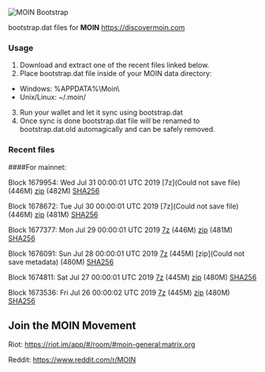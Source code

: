 ![MOIN Bootstrap](https://i.imgur.com/KjM1jMp.jpg)

bootstrap.dat files for **MOIN** https://discovermoin.com

### Usage

1. Download and extract one of the recent files linked below.
2. Place bootstrap.dat file inside of your MOIN data directory:
 - Windows: %APPDATA%\Moin\
 - Unix/Linux: ~/.moin/
3. Run your wallet and let it sync using bootstrap.dat
4. Once sync is done bootstrap.dat file will be renamed to bootstrap.dat.old automagically and can be safely removed.


### Recent files

####For mainnet:

Block 1679954: Wed Jul 31 00:00:01 UTC 2019 [7z](Could not save file) (446M) [zip]() (482M) [SHA256]()

Block 1678672: Tue Jul 30 00:00:01 UTC 2019 [7z](Could not save file) (446M) [zip]() (481M) [SHA256]()

Block 1677377: Mon Jul 29 00:00:01 UTC 2019 [7z](https://transfer.sh/qGrgH/bootstrap.dat.20190729.7z) (446M) [zip](https://transfer.sh/EGVQs/bootstrap.dat.20190729.zip) (481M) [SHA256](https://transfer.sh/7xM2R/sha256.txt)

Block 1676091: Sun Jul 28 00:00:01 UTC 2019 [7z]() (445M) [zip](Could not save metadata) (480M) [SHA256](https://transfer.sh/LYtXC/sha256.txt)

Block 1674811: Sat Jul 27 00:00:01 UTC 2019 [7z]() (445M) [zip]() (480M) [SHA256]()

Block 1673536: Fri Jul 26 00:00:02 UTC 2019 [7z](https://transfer.sh/zs2Lf/bootstrap.dat.20190726.7z) (445M) [zip](https://transfer.sh/Desxh/bootstrap.dat.20190726.zip) (480M) [SHA256](https://transfer.sh/5husE/sha256.txt)

## Join the MOIN Movement

Riot: https://riot.im/app/#/room/#moin-general:matrix.org

Reddit: https://www.reddit.com/r/MOIN
